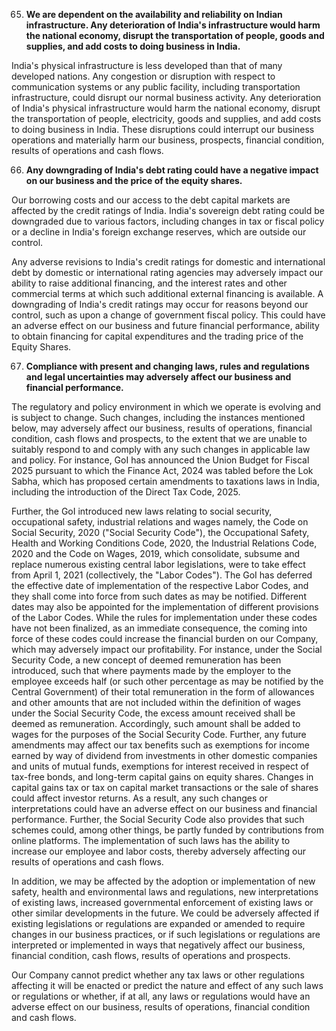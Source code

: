 65. **We are dependent on the availability and reliability on Indian infrastructure. Any deterioration of India's infrastructure would harm the national economy, disrupt the transportation of people, goods and supplies, and add costs to doing business in India.**

India's physical infrastructure is less developed than that of many developed nations. Any congestion or disruption with respect to communication systems or any public facility, including transportation infrastructure, could disrupt our normal business activity. Any deterioration of India's physical infrastructure would harm the national economy, disrupt the transportation of people, electricity, goods and supplies, and add costs to doing business in India. These disruptions could interrupt our business operations and materially harm our business, prospects, financial condition, results of operations and cash flows.

66. **Any downgrading of India's debt rating could have a negative impact on our business and the price of the equity shares.**

Our borrowing costs and our access to the debt capital markets are affected by the credit ratings of India. India's sovereign debt rating could be downgraded due to various factors, including changes in tax or fiscal policy or a decline in India's foreign exchange reserves, which are outside our control.

Any adverse revisions to India's credit ratings for domestic and international debt by domestic or international rating agencies may adversely impact our ability to raise additional financing, and the interest rates and other commercial terms at which such additional external financing is available. A downgrading of India's credit ratings may occur for reasons beyond our control, such as upon a change of government fiscal policy. This could have an adverse effect on our business and future financial performance, ability to obtain financing for capital expenditures and the trading price of the Equity Shares.

67. **Compliance with present and changing laws, rules and regulations and legal uncertainties may adversely affect our business and financial performance.**

The regulatory and policy environment in which we operate is evolving and is subject to change. Such changes, including the instances mentioned below, may adversely affect our business, results of operations, financial condition, cash flows and prospects, to the extent that we are unable to suitably respond to and comply with any such changes in applicable law and policy. For instance, GoI has announced the Union Budget for Fiscal 2025 pursuant to which the Finance Act, 2024 was tabled before the Lok Sabha, which has proposed certain amendments to taxations laws in India, including the introduction of the Direct Tax Code, 2025.

Further, the GoI introduced new laws relating to social security, occupational safety, industrial relations and wages namely, the Code on Social Security, 2020 ("Social Security Code"), the Occupational Safety, Health and Working Conditions Code, 2020, the Industrial Relations Code, 2020 and the Code on Wages, 2019, which consolidate, subsume and replace numerous existing central labor legislations, were to take effect from April 1, 2021 (collectively, the "Labor Codes"). The GoI has deferred the effective date of implementation of the respective Labor Codes, and they shall come into force from such dates as may be notified. Different dates may also be appointed for the implementation of different provisions of the Labor Codes. While the rules for implementation under these codes have not been finalized, as an immediate consequence, the coming into force of these codes could increase the financial burden on our Company, which may adversely impact our profitability. For instance, under the Social Security Code, a new concept of deemed remuneration has been introduced, such that where payments made by the employer to the employee exceeds half (or such other percentage as may be notified by the Central Government) of their total remuneration in the form of allowances and other amounts that are not included within the definition of wages under the Social Security Code, the excess amount received shall be deemed as remuneration. Accordingly, such amount shall be added to wages for the purposes of the Social Security Code. Further, any future amendments may affect our tax benefits such as exemptions for income earned by way of dividend from investments in other domestic companies and units of mutual funds, exemptions for interest received in respect of tax-free bonds, and long-term capital gains on equity shares. Changes in capital gains tax or tax on capital market transactions or the sale of shares could affect investor returns. As a result, any such changes or interpretations could have an adverse effect on our business and financial performance. Further, the Social Security Code also provides that such schemes could, among other things, be partly funded by contributions from online platforms. The implementation of such laws has the ability to increase our employee and labor costs, thereby adversely affecting our results of operations and cash flows.

In addition, we may be affected by the adoption or implementation of new safety, health and environmental laws and regulations, new interpretations of existing laws, increased governmental enforcement of existing laws or other similar developments in the future. We could be adversely affected if existing legislations or regulations are expanded or amended to require changes in our business practices, or if such legislations or regulations are interpreted or implemented in ways that negatively affect our business, financial condition, cash flows, results of operations and prospects.

Our Company cannot predict whether any tax laws or other regulations affecting it will be enacted or predict the nature and effect of any such laws or regulations or whether, if at all, any laws or regulations would have an adverse effect on our business, results of operations, financial condition and cash flows.